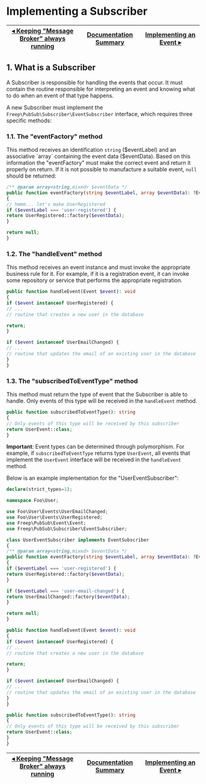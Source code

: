 # Implementing a Subscriber

[◂ Keeping "Message Broker" always running](06-keeping-running.md) | [Documentation Summary](index.md) | [Implementing an Event ▸](08-implementing-an-event.md)
-- | -- | --

## 1. What is a Subscriber

A Subscriber is responsible for handling the events that occur. It must contain the routine responsible for interpreting an event and knowing what to do when an event of that type happens.

A new Subscriber must implement the `Freep\PubSub\Subscriber\EventSubscriber` interface, which requires three specific methods:

### 1.1. The "eventFactory" method

This method receives an identification `string` ($eventLabel) and an associative `array` containing the event data ($eventData). Based on this information the "eventFactory" must make the correct event and return it properly on return. If it is not possible to manufacture a suitable event, `null` should be returned:

```php
/** @param array<string,mixed> $eventData */
public function eventFactory(string $eventLabel, array $eventData): ?Event
{
// hmmm... let's make UserRegistered
if ($eventLabel === 'user-registered') {
return UserRegistered::factory($eventData);
}

return null;
}
```

### 1.2. The "handleEvent" method

This method receives an event instance and must invoke the appropriate business rule for it. For example, if it is a registration event, it can invoke some repository or service that performs the appropriate registration.

```php
public function handleEvent(Event $event): void
{
if ($event instanceof UserRegistered) {
// ...
// routine that creates a new user in the database

return;
}

if ($event instanceof UserEmailChanged) {
// ...
// routine that updates the email of an existing user in the database
}
}
```

### 1.3. The "subscribedToEventType" method

This method must return the type of event that the Subscriber is able to handle. Only events of this type will be received in the `handleEvent` method.

```php
public function subscribedToEventType(): string
{
// Only events of this type will be received by this subscriber
return UserEvent::class;
}
```

**Important**: Event types can be determined through polymorphism. For example, if `subscribedToEventType` returns type `UserEvent`, all events that implement the `UserEvent` interface will be received in the `handleEvent` method.

Below is an example implementation for the "UserEventSubscriber":

```php
declare(strict_types=1);

namespace Foo\User;

use Foo\User\Events\UserEmailChanged;
use Foo\User\Events\UserRegistered;
use Freep\PubSub\Event\Event;
use Freep\PubSub\Subscriber\EventSubscriber;

class UserEventSubscriber implements EventSubscriber
{
/** @param array<string,mixed> $eventData */
public function eventFactory(string $eventLabel, array $eventData): ?Event
{
if ($eventLabel === 'user-registered') {
return UserRegistered::factory($eventData);
}

if ($eventLabel === 'user-email-changed') {
return UserEmailChanged::factory($eventData);
}

return null;
}

public function handleEvent(Event $event): void
{
if ($event instanceof UserRegistered) {
// ...
// routine that creates a new user in the database

return;
}

if ($event instanceof UserEmailChanged) {
// ...
// routine that updates the email of an existing user in the database
}
}

public function subscribedToEventType(): string
{
// Only events of this type will be received by this subscriber
return UserEvent::class;
}
}
```

[◂ Keeping "Message Broker" always running](06-keeping-running.md) | [Documentation Summary](index.md) | [Implementing an Event ▸](08-implementing-an-event.md)
-- | -- | --
